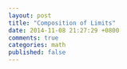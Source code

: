 ```yaml
---
layout: post
title: "Composition of Limits"
date: 2014-11-08 21:27:29 +0800
comments: true
categories: math
published: false
---
```


